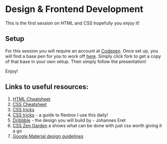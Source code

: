 # Design & Frontend Development

This is the first session on HTML and CSS hopefully you enjoy it!

## Setup

For this session you will require an account at [Codepen](https://codepen.io).
Once set up, you will find a base pen for you to work off [here](https://codepen.io/randstar/pen/ayOBGZ).
Simply click fork to get a copy of that base in your own setup. 
Then simply follow the presentation!

Enjoy!

## Links to useful resources:

1. [HTML Cheatsheet](https://www.w3schools.com/html/default.asp)
2. [CSS Cheatsheet](https://www.w3schools.com/cssref/default.asp)
3. [CSS tricks](https://css-tricks.com/)
4. [CSS tricks](https://css-tricks.com/snippets/css/a-guide-to-flexbox/) - a guide to flexbox I use this daily!
5. [Dribbble](https://dribbble.com/shots/2721851-Day-1-100-days-of-Ui) - the design you will build by - Johannes Eret
6. [CSS Zen Garden](http://www.csszengarden.com/) a shows what can be done with just css worth giving it a go
8. [Google Material design guidelines](https://material.io/)



